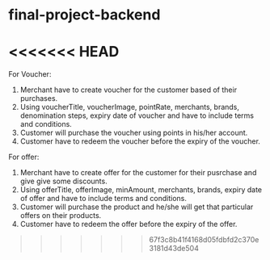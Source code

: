 # final-project-backend
<<<<<<< HEAD
=======
For Voucher:
1. Merchant have to create voucher for the customer based of their purchases.
2. Using voucherTitle, voucherImage, pointRate, merchants, brands, denomination steps, expiry date of voucher and have to include terms and conditions.
3. Customer will purchase the voucher using points in his/her account.
4. Customer have to redeem the voucher before the expiry of the voucher.


For offer:
1. Merchant have to create offer for the customer for their pusrchase and give give some discounts.
2. Using offerTitle, offerImage, minAmount, merchants, brands, expiry date of offer and have to include terms and conditions.
3. Customer will purchase the product and he/she will get that particular offers on their products.
4. Customer have to redeem the offer before the expiry of the offer.
>>>>>>> 67f3c8b41f4168d05fdbfd2c370e3181d43de504
